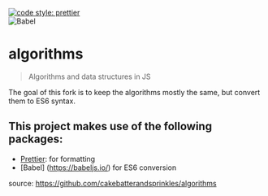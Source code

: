 [![code style: prettier](https://img.shields.io/badge/code_style-prettier-ff69b4.svg?style=flat-square)](https://github.com/prettier/prettier)  
![Babel](https://img.shields.io/badge/Babel-F9DC3e?style=for-the-badge&logo=babel&logoColor=black)

# algorithms

> Algorithms and data structures in JS

The goal of this fork is to keep the algorithms mostly the same, but convert them to ES6 syntax.

## This project makes use of the following packages:

- [Prettier](https://prettier.io/): for formatting
- [Babel] (https://babeljs.io/) for ES6 conversion

source: https://github.com/cakebatterandsprinkles/algorithms
